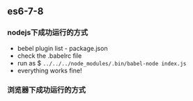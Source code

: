  es6-7-8
---

### nodejs下成功运行的方式

- bebel plugin list - package.json
- check the .babelrc file
- run as $ `../../../node_modules/.bin/babel-node index.js`
- everything works fine!

### 浏览器下成功运行的方式
